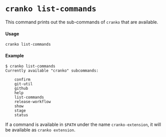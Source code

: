 # `cranko list-commands`

This command prints out the sub-commands of `cranko` that are available.

#### Usage

```
cranko list-commands
```

#### Example

```
$ cranko list-commands
Currently available "cranko" subcommands:

    confirm
    git-util
    github
    help
    list-commands
    release-workflow
    show
    stage
    status
```

If a command is available in `$PATH` under the name `cranko-extension`, it will
be available as `cranko extension`.
